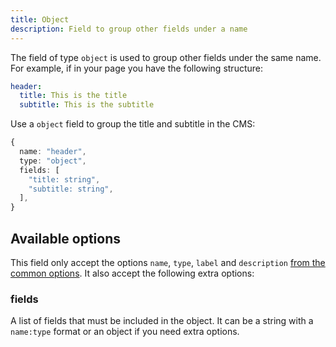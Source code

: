```yaml
---
title: Object
description: Field to group other fields under a name
---
```


The field of type `object` is used to group other fields under the same name.
For example, if in your page you have the following structure:

```yml
header:
  title: This is the title
  subtitle: This is the subtitle
```

Use a `object` field to group the title and subtitle in the CMS:

```ts
{
  name: "header",
  type: "object",
  fields: [
    "title: string",
    "subtitle: string",
  ],
}
```

## Available options

This field only accept the options `name`, `type`, `label` and `description`
[from the common options](../configuration/fields.md#common-field-options). It
also accept the following extra options:

### fields

A list of fields that must be included in the object. It can be a string with a
`name:type` format or an object if you need extra options.
